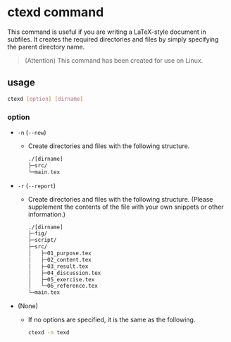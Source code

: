 # ctexd command

This command is useful if you are writing a LaTeX-style document in subfiles.
It creates the required directories and files by simply specifying the parent directory name.

> (Attention) This command has been created for use on Linux.

## usage

```sh
ctexd [option] [dirname]
```

### option

- `-n` (`--new`)
    - Create directories and files with the following structure.

		```txt
		./[dirname]
		├─src/
		└─main.tex
		```

- `-r` (`--report`)
    - Create directories and files with the following structure. (Please supplement the contents of the file with your own snippets or other information.)

		```txt
		./[dirname]
		├─fig/
		├─script/
		├─src/
		│	├─01_purpose.tex
		│	├─02_content.tex
		│	├─03_result.tex
		│	├─04_discussion.tex
		│	├─05_exercise.tex
		│	└─06_reference.tex
		└─main.tex
		```

- (None)
    - If no options are specified, it is the same as the following.

		```sh
		ctexd -n texd
		```
